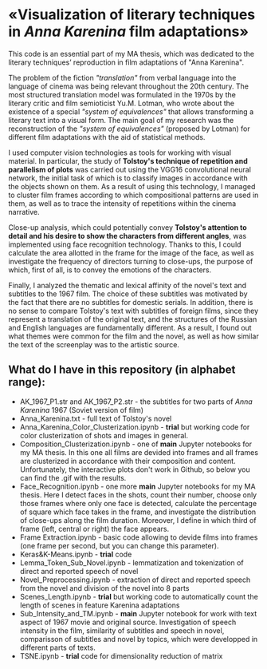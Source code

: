 # «Visualization of literary techniques in *Anna Karenina* film adaptations»

This code is an essential part of my MA thesis, which was dedicated to the literary techniques’ reproduction in film adaptations of "Anna Karenina".

The problem of the fiction *"translation"* from verbal language into the language of cinema was being relevant throughout the 20th century. The most structured translation model was formulated in the 1970s by the literary critic and film semioticist Yu.M. Lotman, who wrote about the existence of a special *"system of equivalences"* that allows transforming a literary text into a visual form. The main goal of my research was the reconstruction of the *"system of equivalences"* (proposed by Lotman) for different film adaptations with the aid of statistical methods.

I used computer vision technologies as tools for working with visual material. In particular, the study of **Tolstoy's technique of repetition and parallelism of plots** was carried out using the VGG16 convolutional neural network, the initial task of which is to classify images in accordance with the objects shown on them. As a result of using this technology, I managed to cluster film frames according to which compositional patterns are used in them, as well as to trace the intensity of repetitions within the cinema narrative.

Close-up analysis, which could potentially convey **Tolstoy's attention to detail and his desire to show the characters from different angles**, was implemented using face recognition technology. Thanks to this, I could calculate the area allotted in the frame for the image of the face, as well as investigate the frequency of directors turning to close-ups, the purpose of which, first of all, is to convey the emotions of the characters.

Finally, I analyzed the thematic and lexical affinity of the novel's text and subtitles to the 1967 film. The choice of these subtitles was motivated by the fact that there are no subtitles for domestic serials. In addition, there is no sense to compare Tolstoy's text with subtitles of foreign films, since they represent a translation of the original text, and the structures of the Russian and English languages are fundamentally different. As a result, I found out what themes were common for the film and the novel, as well as how similar the text of the screenplay was to the artistic source.

## What do I have in this repository (in alphabet range):

- AK_1967_P1.str and AK_1967_P2.str - the subtitles for two parts of *Anna Karenina* 1967 (Soviet version of film)
- Anna_Karenina.txt - full text of Tolstoy's novel
- Anna_Karenina_Color_Clusterization.ipynb - **trial** but working code for color clusterization of shots and images in general. 
- Composition_Clusterization.ipynb - one of **main** Jupyter notebooks for my MA thesis. In this one all films are devided into frames and all frames are clusterized in accordance with their composition and content. Unfortunately, the interactive plots don't work in Github, so below you can find the .gif with the results.
- Face_Recognition.ipynb - one more **main** Jupyter notebooks for my MA thesis. Here I detect faces in the shots, count their number, choose only those frames where only one face is detected, calculate the percentage of square which face takes in the frame, and investigate the distribution of close-ups along the film duration. Moreover, I define in which third of frame (left, central or right) the face appears.
- Frame Extraction.ipynb - basic code allowing to devide films into frames (one frame per second, but you can change this parameter).
- Keras&K-Means.ipynb - **trial** code
- Lemma_Token_Sub_Novel.ipynb - lemmatization and tokenization of direct and reported speech of novel
- Novel_Preprocessing.ipynb - extraction of direct and reported speech from the novel and division of the novel into 8 parts
- Scenes_Length.ipynb - **trial** but working code to automatically count the length of scenes in feature Karenina adaptations
- Sub_Intensity_and_TM.ipynb - **main** Jupyter notebook for work with text aspect of 1967 movie and original source. Investigation of speech intensity in the film, similarity of subtitles and speech in novel, comparisson of subtitles and novel by topics, which were developped in different parts of texts.
- TSNE.ipynb - **trial** code for dimensionality reduction of matrix
